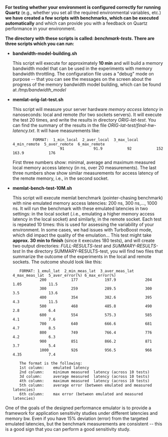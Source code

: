 **For testing whether your environment is configured correctly for
running Quartz** (e.g., whether you set all the required environmental
variables, etc.) **we have created a few scripts with benchmarks, which
can be executed automatically** and which can provide you with a
feedback on Quartz performance in your environment.

**The directory with these scripts is called: *benchmark-tests*. There are three scripts which you can run:**
- **bandwidth-model-building.sh**

   This script will execute for approximately **10 min** and will build a memory
   bandwidth model that can be used in the experiments with memory bandwidth
   throttling. The configuration file uses a "debug" mode on purpose -- that
   you can see the messages on the screen about the progress of the memory
   bandwidth  model building, which can be found at */tmp/bandwidth_model*

- **memlat-orig-lat-test.sh**

    This script will measure your server hardware *memory access latency* in nanoseconds: local
    and remote (for two sockets servers).  It will execute the test 20 times, and   write the results in directory *ORIG-lat-test*.
    You can find the summary of the results in the file *ORIG-lat-test/final-hw-latency.txt*.
    It will have measurements like:
    
               FORMAT:  1_min_local  2_aver_local  3_max_local  4_min_remote  5_aver_remote  6_max_remote
                           91             91.9           92           152        163.9           176
   
    First three numbers show: minimal, average and maximum measured local
    memory access latency (in ns, over 20 measurements). The last three numbers
    show show similar measurements for  access latency of the remote memory,
    i.e., in the second socket.

-  **memlat-bench-test-10M.sh**

    This script will execute memlat benchmark (pointer-chasing benchmark) with
    nine emulated memory access latencies: 200 ns, 300 ns,..., 1000 ns.
    It will run the benchmark with these emulated latencies in two settings:
    in the local socket (.i.e., emulating a higher memory access latency in the
    local socket) and similarly, in the remote socket.
    Each test is repeated 10 times: this is used for assessing the variability
    of  your environment. In some cases, we had issues with TurboBoost mode, \
    which did impact the quality of the emulation...
    This test might take **approx. 30 min to finish** (since it executes 180 tests),
    and will create two output directories:  *FULL-RESULTS-test*  and
    *SUMMARY-RESULTS-test*
    In the directory SUMMARY-RESULTS-test, you will find two files that
    summarize the outcome of the experiments in the local and remote sockets.
    The outcome should look like this:
    
          FORMAT: 1_emul_lat  2_min_meas_lat  3_aver_meas_lat  4_max_meas_lat  5_aver_error(%) 6_max_error(%)
                   200           177            197.9             204              1.05            11.5
                   300           259            289.5             300              3.5             13.6  
                   400           354            382.6             395              4.3             11.5
                   500           468            485.8             490              2.8             6.4
                   600           554            575.3             585              4.1             7.6
                   700           640            666.6             681              4.7             8.5
                   800           749            766.4             776              4.2             6.3
                   900           851            866.2             871              3.7             5.4
                   1000          926            956.5             966              4.35            7.4
    
          The format is the following:
          1st column:    emulated latency
          2nd column:    minimum measured  latency (across 10 tests)
          3d column:     average measured  latency (across 10 tests)
          4th column:    maximum measured  latency (across 10 tests)
          5th column:    average error (between emulated and measured latencies)
          6th column:    max error (between emulated and measured latencies)

One of the goals of the designed performance emulator is to provide a
framework for application sensitivity studies under different
latencies and memory bw. Even if you have 15% deviation (error) from
the targeted emulated latencies, but the benchmark measurements are
consistent -- this is a good sign that you can perform a good
sensitivity study.

